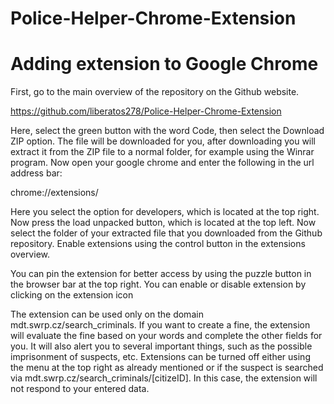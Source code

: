 # Police-Helper-Chrome-Extension
# Adding extension to Google Chrome

First, go to the main overview of the repository on the Github website.

https://github.com/liberatos278/Police-Helper-Chrome-Extension

Here, select the green button with the word Code, then select the Download ZIP option.
The file will be downloaded for you, after downloading you will extract it from the ZIP file to a normal folder, for example using the Winrar program.
Now open your google chrome and enter the following in the url address bar:

chrome://extensions/

Here you select the option for developers, which is located at the top right.
Now press the load unpacked button, which is located at the top left.
Now select the folder of your extracted file that you downloaded from the Github repository.
Enable extensions using the control button in the extensions overview.

You can pin the extension for better access by using the puzzle button in the browser bar at the top right.
You can enable or disable extension by clicking on the extension icon

The extension can be used only on the domain mdt.swrp.cz/search_criminals. If you want to create a fine, the extension will evaluate the fine based 
on your words and complete the other fields for you. It will also alert you to several important things, such as the possible imprisonment of suspects, etc. 
Extensions can be turned off either using the menu at the top right as already mentioned or if the suspect is searched via mdt.swrp.cz/search_criminals/[citizeID]. 
In this case, the extension will not respond to your entered data.
